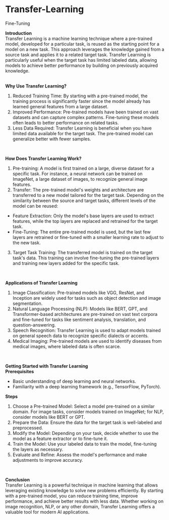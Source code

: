 # Transfer-Learning
Fine-Tuning
<br/>

**Introduction** <br/>
Transfer Learning is a machine learning technique where a pre-trained model, developed for a particular task, is reused as the starting point for a model on a new task. This approach leverages the knowledge gained from a source task and applies it to a related target task. Transfer Learning is particularly useful when the target task has limited labeled data, allowing models to achieve better performance by building on previously acquired knowledge. <br/>
<br/>

**Why Use Transfer Learning?** <br/>
1. Reduced Training Time: By starting with a pre-trained model, the training process is significantly faster since the model already has learned general features from a large dataset.
2. Improved Performance: Pre-trained models have been trained on vast datasets and can capture complex patterns. Fine-tuning these models often leads to better performance on related tasks.
3. Less Data Required: Transfer Learning is beneficial when you have limited data available for the target task. The pre-trained model can generalize better with fewer samples. <br/>
<br/>

**How Does Transfer Learning Work?** <br/>
1. Pre-training: A model is first trained on a large, diverse dataset for a specific task. For instance, a neural network can be trained on ImageNet, a large dataset of images, to recognize general image features.
2. Transfer: The pre-trained model's weights and architecture are transferred to a new model tailored for the target task. Depending on the similarity between the source and target tasks, different levels of the model can be reused:
* Feature Extraction: Only the model's base layers are used to extract features, while the top layers are replaced and retrained for the target task.
* Fine-Tuning: The entire pre-trained model is used, but the last few layers are retrained or fine-tuned with a smaller learning rate to adjust to the new task.
3. Target Task Training: The transferred model is trained on the target task's data. This training can involve fine-tuning the pre-trained layers and training new layers added for the specific task. <br/>
<br/>

**Applications of Transfer Learning** <br/>
1. Image Classification: Pre-trained models like VGG, ResNet, and Inception are widely used for tasks such as object detection and image segmentation.
2. Natural Language Processing (NLP): Models like BERT, GPT, and Transformer-based architectures are pre-trained on vast text corpora and fine-tuned for tasks like sentiment analysis, translation, and question-answering.
3. Speech Recognition: Transfer Learning is used to adapt models trained on general speech data to recognize specific dialects or accents.
4. Medical Imaging: Pre-trained models are used to identify diseases from medical images, where labeled data is often scarce. <br/>
<br/>

**Getting Started with Transfer Learning** <br/>
**Prerequisites** <br/>
* Basic understanding of deep learning and neural networks.
* Familiarity with a deep learning framework (e.g., TensorFlow, PyTorch). <br/>

**Steps** <br/>
1. Choose a Pre-trained Model: Select a model pre-trained on a similar domain. For image tasks, consider models trained on ImageNet; for NLP, consider models like BERT or GPT.
2. Prepare the Data: Ensure the data for the target task is well-labeled and preprocessed.
3. Modify the Model: Depending on your task, decide whether to use the model as a feature extractor or to fine-tune it.
4. Train the Model: Use your labeled data to train the model, fine-tuning the layers as necessary.
5. Evaluate and Refine: Assess the model's performance and make adjustments to improve accuracy. <br/>
<br/>

**Conclusion** <br/>
Transfer Learning is a powerful technique in machine learning that allows leveraging existing knowledge to solve new problems efficiently. By starting with a pre-trained model, you can reduce training time, improve performance, and achieve better results with less data. Whether working on image recognition, NLP, or any other domain, Transfer Learning offers a valuable tool for modern AI applications.

